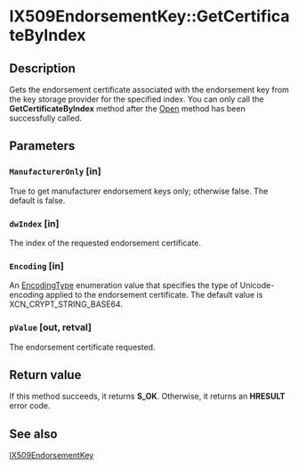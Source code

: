 # IX509EndorsementKey::GetCertificateByIndex

## Description

Gets the endorsement certificate associated with the endorsement key from the key storage provider for the specified index. You can only call the **GetCertificateByIndex** method after the [Open](https://learn.microsoft.com/windows/desktop/api/certenroll/nf-certenroll-ix509endorsementkey-open) method has been successfully called.

## Parameters

### `ManufacturerOnly` [in]

True to get manufacturer endorsement keys only; otherwise false. The default is false.

### `dwIndex` [in]

The index of the requested endorsement certificate.

### `Encoding` [in]

An [EncodingType](https://learn.microsoft.com/windows/desktop/api/certenroll/ne-certenroll-encodingtype) enumeration value that specifies the type of Unicode-encoding applied to the endorsement certificate. The default value is XCN_CRYPT_STRING_BASE64.

### `pValue` [out, retval]

The endorsement certificate requested.

## Return value

If this method succeeds, it returns **S_OK**. Otherwise, it returns an **HRESULT** error code.

## See also

[IX509EndorsementKey](https://learn.microsoft.com/windows/desktop/api/certenroll/nn-certenroll-ix509endorsementkey)
